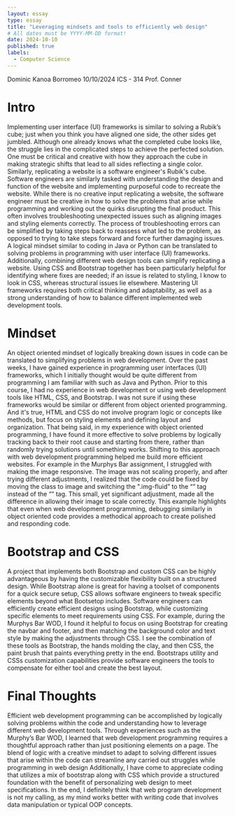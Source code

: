 ```yaml
---
layout: essay
type: essay
title: "Leveraging mindsets and tools to efficiently web design"
# All dates must be YYYY-MM-DD format!
date: 2024-10-10
published: true
labels:
  - Computer Science
---
```


Dominic Kanoa Borromeo
10/10/2024
ICS - 314
Prof. Conner

# Intro

Implementing user interface (UI) frameworks is similar to solving a Rubik’s cube; just when you think you have aligned one side, the other sides get jumbled. Although one already knows what the completed cube looks like, the struggle lies in the complicated steps to achieve the perfected solution. One must be critical and creative with how they approach the cube in making strategic shifts that lead to all sides reflecting a single color. Similarly, replicating a website is a software engineer's Rubik's cube. Software engineers are similarly tasked with understanding the design and function of the website and implementing purposeful code to recreate the website. While there is no creative input replicating a website, the software engineer must be creative in how to solve the problems that arise while programming and working out the quirks disrupting the final product. This often involves troubleshooting unexpected issues such as aligning images and styling elements correctly. The process of troubleshooting errors can be simplified by taking steps back to reassess what led to the problem, as opposed to trying to take steps forward and force further damaging issues. A logical mindset similar to coding in Java or Python can be translated to solving problems in programming with user interface (UI) frameworks. Additionally, combining different web design tools can simplify replicating a website. Using CSS and Bootstrap together has been particularly helpful for identifying where fixes are needed; if an issue is related to styling, I know to look in CSS, whereas structural issues lie elsewhere. Mastering UI frameworks requires both critical thinking and adaptability, as well as a strong understanding of how to balance different implemented web development tools. 

# Mindset

An object oriented mindset of logically breaking down issues in code can be translated to simplifying problems in web development. Over the past weeks, I have gained experience in programming user interfaces (UI) frameworks, which I initially thought would be quite different from programming I am familiar with such as Java and Python. Prior to this course, I had no experience in web development or using web development tools like HTML, CSS, and Bootstrap. I was not sure if using these frameworks would be similar or different from object oriented programming. And it's true, HTML and CSS do not involve program logic or concepts like methods, but focus on styling elements and defining layout and organization. That being said, in my experience with object oriented programming, I have found it more effective to solve problems by logically tracking back to their root cause and starting from there, rather than randomly trying solutions until something works. Shifting to this approach with web development programming helped me build more efficient websites. For example in the Murphys Bar assignment, I struggled with making the image responsive. The image was not scaling properly, and after trying different adjustments, I realized that the code could be fixed by moving the class to image and switching the ".img-fluid” to the “<picture>” tag instead of the “<img>” tag. This small,  yet significant adjustment, made all the difference in allowing their image to scale correctly. This example highlights that even when web development programming, debugging similarly in object oriented code provides a methodical approach to create polished and responding code. 

# Bootstrap and CSS

A project that implements both Bootstrap and custom CSS can be highly advantageous by having the customizable flexibility built on a structured design. While Bootstrap alone is great for having a toolset of components for a quick secure setup, CSS allows software engineers to tweak specific elements beyond what Bootsetop includes. Software engineers can efficiently create efficient designs using Bootstrap, while customizing specific elements to meet requirements using CSS. For example, during the Murphys Bar WOD, I found it helpful to focus on using Bootstrap for creating the navbar and footer, and then matching the background color and text style by making the adjustments through CSS. I see the combination of these tools as Bootstrap, the hands molding the clay, and then CSS, the paint brush that paints everything pretty in the end. Bootstraps utility and CSSs customization capabilities provide software engineers the tools to compensate for either tool and create the best layout.

# Final Thoughts

Efficient web development programming can be accomplished by logically solving problems within the code and understanding how to leverage different web development tools. Through experiences such as the Murphy’s Bar WOD, I learned that web development programming requires a thoughtful approach rather than just positioning elements on a page. The blend of logic with a creative mindset to adapt to solving different issues that arise within the code can streamline any carried out struggles while programming in web design Additionally, I have come to appreciate coding that utilizes a mix of bootstrap  along with CSS which provide a structured foundation with the benefit of personalizing web design to meet specifications. In the end, I definitely think that web program development is not my calling, as my mind works better with writing code that involves data manipulation or typical OOP concepts. 
 



